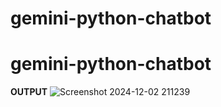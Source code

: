 ﻿# gemini-python-chatbot
# gemini-python-chatbot
**OUTPUT**
![Screenshot 2024-12-02 211239](https://github.com/user-attachments/assets/02ddceb4-1a8a-471b-8396-f6f7640b85ff)
